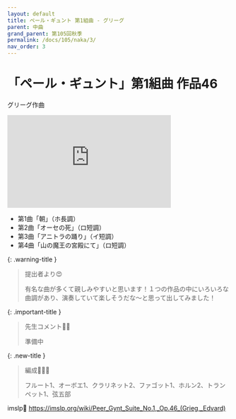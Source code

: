 ```yaml
---
layout: default
title: ペール・ギュント 第1組曲 - グリーグ
parent: 中曲
grand_parent: 第105回秋季
permalink: /docs/105/naka/3/
nav_order: 3
---
```


# 「ペール・ギュント」第1組曲 作品46

グリーグ作曲

<iframe width="370" height="210" src="https://www.youtube.com/embed/ZlsO2iNx22Q?si=gXW3rOKF63oUaDT8" title="YouTube video player" frameborder="0" allow="accelerometer; autoplay; clipboard-write; encrypted-media; gyroscope; picture-in-picture; web-share" referrerpolicy="strict-origin-when-cross-origin" allowfullscreen></iframe>

- 第1曲「朝」（ホ長調）
- 第2曲「オーセの死」（ロ短調）
- 第3曲「アニトラの踊り」（イ短調）
- 第4曲「山の魔王の宮殿にて」（ロ短調）

{: .warning-title }
> 提出者より😍
>
> 有名な曲が多くて親しみやすいと思います！１つの作品の中にいろいろな曲調があり、演奏していて楽しそうだな〜と思って出してみました！

{: .important-title }
> 先生コメント🤵‍♂️
>
> 準備中

{: .new-title }
> 編成🎻🎺🥁
>
> フルート1、オーボエ1、クラリネット2、ファゴット1、ホルン2、トランペット1、弦五部

imslp🎼
<a href="https://imslp.org/wiki/Peer_Gynt_Suite_No.1,_Op.46_(Grieg,_Edvard)">https://imslp.org/wiki/Peer_Gynt_Suite_No.1,_Op.46_(Grieg,_Edvard)</a>